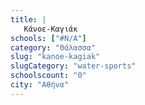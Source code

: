 ```yaml
---
title: |
   Κάνοε-Καγιάκ
schools: ["#N/A"]
category: "Θάλασσα"
slug: "kanoe-kagiak"
slugCategory: "water-sports"
schoolscount: "0"
city: "Αθήνα"
---
```



